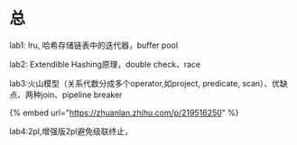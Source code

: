 # 总

lab1: lru, 哈希存储链表中的迭代器，buffer pool

lab2: Extendible Hashing原理，double check、race

lab3:火山模型（关系代数分成多个operator,如project, predicate, scan）、优缺点、两种join、pipeline breaker

{% embed url="https://zhuanlan.zhihu.com/p/219516250" %}

lab4:2pl,增强版2pl避免级联终止，
